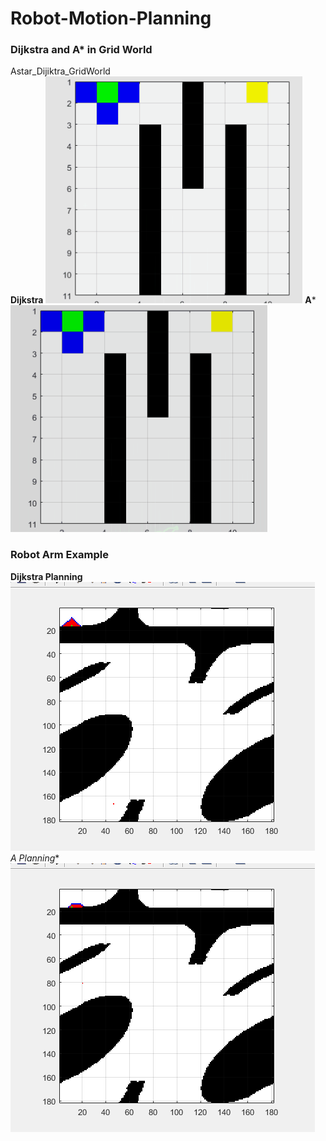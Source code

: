 # Robot-Motion-Planning
### Dijkstra and A* in Grid World
Astar_Dijiktra_GridWorld  
**Dijkstra**
![Dijkstra Grid World Gif](Astar_Dijiktra_GridWorld/Dijkstra.gif)
**A***
![Astar Grid World Gif](Astar_Dijiktra_GridWorld/AStar.gif)
### Robot Arm Example
**Dijkstra Planning**
![Dijkstra Grid World Gif](Robot_Arm/DijkstraRobot.gif)  
**A* Planning**
![Astar Grid World Gif](Robot_Arm/AStarRobot.gif)